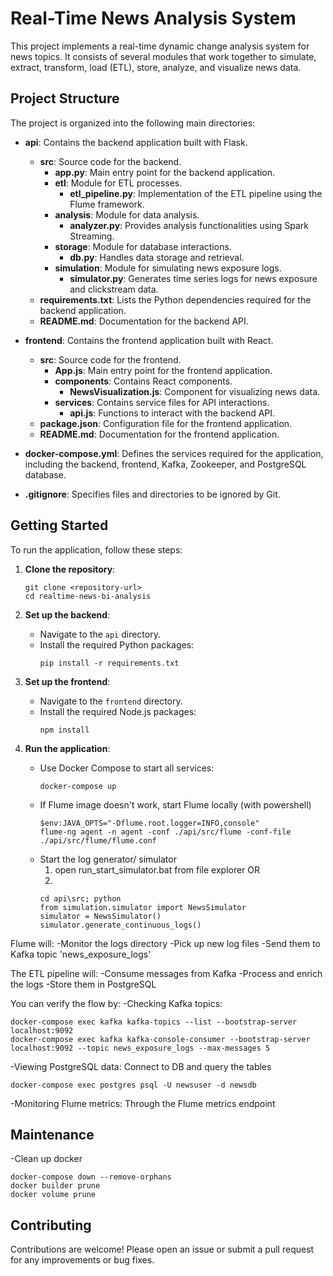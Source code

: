 # Real-Time News Analysis System

This project implements a real-time dynamic change analysis system for news topics. It consists of several modules that work together to simulate, extract, transform, load (ETL), store, analyze, and visualize news data.

## Project Structure

The project is organized into the following main directories:

- **api**: Contains the backend application built with Flask.
  - **src**: Source code for the backend.
    - **app.py**: Main entry point for the backend application.
    - **etl**: Module for ETL processes.
      - **etl_pipeline.py**: Implementation of the ETL pipeline using the Flume framework.
    - **analysis**: Module for data analysis.
      - **analyzer.py**: Provides analysis functionalities using Spark Streaming.
    - **storage**: Module for database interactions.
      - **db.py**: Handles data storage and retrieval.
    - **simulation**: Module for simulating news exposure logs.
      - **simulator.py**: Generates time series logs for news exposure and clickstream data.
  - **requirements.txt**: Lists the Python dependencies required for the backend application.
  - **README.md**: Documentation for the backend API.

- **frontend**: Contains the frontend application built with React.
  - **src**: Source code for the frontend.
    - **App.js**: Main entry point for the frontend application.
    - **components**: Contains React components.
      - **NewsVisualization.js**: Component for visualizing news data.
    - **services**: Contains service files for API interactions.
      - **api.js**: Functions to interact with the backend API.
  - **package.json**: Configuration file for the frontend application.
  - **README.md**: Documentation for the frontend application.

- **docker-compose.yml**: Defines the services required for the application, including the backend, frontend, Kafka, Zookeeper, and PostgreSQL database.

- **.gitignore**: Specifies files and directories to be ignored by Git.

## Getting Started

To run the application, follow these steps:

1. **Clone the repository**:
   ```
   git clone <repository-url>
   cd realtime-news-bi-analysis
   ```

2. **Set up the backend**:
   - Navigate to the `api` directory.
   - Install the required Python packages:
     ```
     pip install -r requirements.txt
     ```

3. **Set up the frontend**:
   - Navigate to the `frontend` directory.
   - Install the required Node.js packages:
     ```
     npm install
     ```

4. **Run the application**:
   - Use Docker Compose to start all services:
     ```
     docker-compose up
     ```
   - If Flume image doesn't work, start Flume locally (with powershell)
     ```
     $env:JAVA_OPTS="-Dflume.root.logger=INFO,console"
     flume-ng agent -n agent -conf ./api/src/flume -conf-file ./api/src/flume/flume.conf

   - Start the log generator/ simulator
     1. open run_start_simulator.bat from file explorer
     OR
     2.
     ```
     cd api\src; python
     from simulation.simulator import NewsSimulator
     simulator = NewsSimulator()
     simulator.generate_continuous_logs()
     ```
Flume will:
-Monitor the logs directory
-Pick up new log files
-Send them to Kafka topic 'news_exposure_logs'

The ETL pipeline will:
-Consume messages from Kafka
-Process and enrich the logs
-Store them in PostgreSQL

You can verify the flow by:
-Checking Kafka topics: 
  ```
  docker-compose exec kafka kafka-topics --list --bootstrap-server localhost:9092
  docker-compose exec kafka kafka-console-consumer --bootstrap-server localhost:9092 --topic news_exposure_logs --max-messages 5
  ```
-Viewing PostgreSQL data: Connect to DB and query the tables
  ```
  docker-compose exec postgres psql -U newsuser -d newsdb
  ```
-Monitoring Flume metrics: Through the Flume metrics endpoint

## Maintenance
-Clean up docker
  ```
  docker-compose down --remove-orphans
  docker builder prune
  docker volume prune
  ```
## Contributing

Contributions are welcome! Please open an issue or submit a pull request for any improvements or bug fixes.
